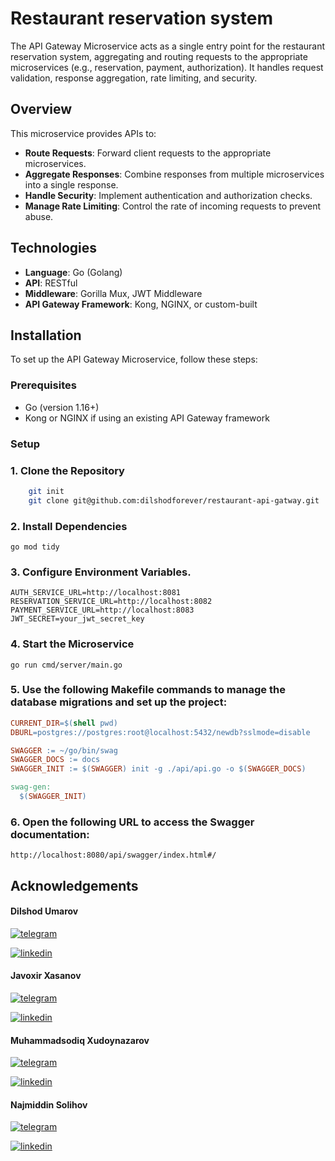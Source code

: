 
# Restaurant reservation system

The API Gateway Microservice acts as a single entry point for the restaurant reservation system, aggregating and routing requests to the appropriate microservices (e.g., reservation, payment, authorization). It handles request validation, response aggregation, rate limiting, and security.

## Overview

This microservice provides APIs to:
- **Route Requests**: Forward client requests to the appropriate microservices.
- **Aggregate Responses**: Combine responses from multiple microservices into a single response.
- **Handle Security**: Implement authentication and authorization checks.
- **Manage Rate Limiting**: Control the rate of incoming requests to prevent abuse.

## Technologies

- **Language**: Go (Golang)
- **API**: RESTful
- **Middleware**: Gorilla Mux, JWT Middleware
- **API Gateway Framework**: Kong, NGINX, or custom-built

## Installation

To set up the API Gateway Microservice, follow these steps:

### Prerequisites

- Go (version 1.16+)
- Kong or NGINX if using an existing API Gateway framework

### Setup

### 1. Clone the Repository

```bash
    git init 
    git clone git@github.com:dilshodforever/restaurant-api-gatway.git
```


### 2. Install Dependencies

```
go mod tidy
```


### 3. Configure Environment Variables.

```.env
AUTH_SERVICE_URL=http://localhost:8081
RESERVATION_SERVICE_URL=http://localhost:8082
PAYMENT_SERVICE_URL=http://localhost:8083
JWT_SECRET=your_jwt_secret_key

```

### 4. Start the Microservice

```
go run cmd/server/main.go
```


### 5. Use the following Makefile commands to manage the database migrations and  set up the project:

```makefile
CURRENT_DIR=$(shell pwd)
DBURL=postgres://postgres:root@localhost:5432/newdb?sslmode=disable

SWAGGER := ~/go/bin/swag
SWAGGER_DOCS := docs
SWAGGER_INIT := $(SWAGGER) init -g ./api/api.go -o $(SWAGGER_DOCS)

swag-gen:
  $(SWAGGER_INIT)
```

### 6. Open the following URL to access the Swagger documentation:

```
http://localhost:8080/api/swagger/index.html#/
```



## Acknowledgements

#### Dilshod Umarov
[![telegram](https://img.shields.io/badge/telegram-1DA1F2?style=for-the-badge&logo=twitter&logoColor=white)](https://t.me/DiLwOd_FoReVeR)

[![linkedin](https://img.shields.io/badge/linkedin-0A66C2?style=for-the-badge&logo=linkedin&logoColor=white)](https://www.linkedin.com/in/javohir-xasanov/)

#### Javoxir Xasanov 
[![telegram](https://img.shields.io/badge/telegram-1DA1F2?style=for-the-badge&logo=twitter&logoColor=white)](https://t.me/javohir_khasanov)

[![linkedin](https://img.shields.io/badge/linkedin-0A66C2?style=for-the-badge&logo=linkedin&logoColor=white)](https://www.linkedin.com/in/javohir-xasanov/)

#### Muhammadsodiq Xudoynazarov 

[![telegram](https://img.shields.io/badge/telegram-1DA1F2?style=for-the-badge&logo=twitter&logoColor=white)](https://t.me/XM_Mukhammed)

[![linkedin](https://img.shields.io/badge/linkedin-0A66C2?style=for-the-badge&logo=linkedin&logoColor=white)](https://www.linkedin.com/in/muhammadjon-xudaynazarov-89894b294)

#### Najmiddin Solihov
[![telegram](https://img.shields.io/badge/telegram-1DA1F2?style=for-the-badge&logo=twitter&logoColor=white)](https://t.me/Salikhov079)

[![linkedin](https://img.shields.io/badge/linkedin-0A66C2?style=for-the-badge&logo=linkedin&logoColor=white)](https://www.linkedin.com/in/najmiddin-solihov-ab09612b2/)
